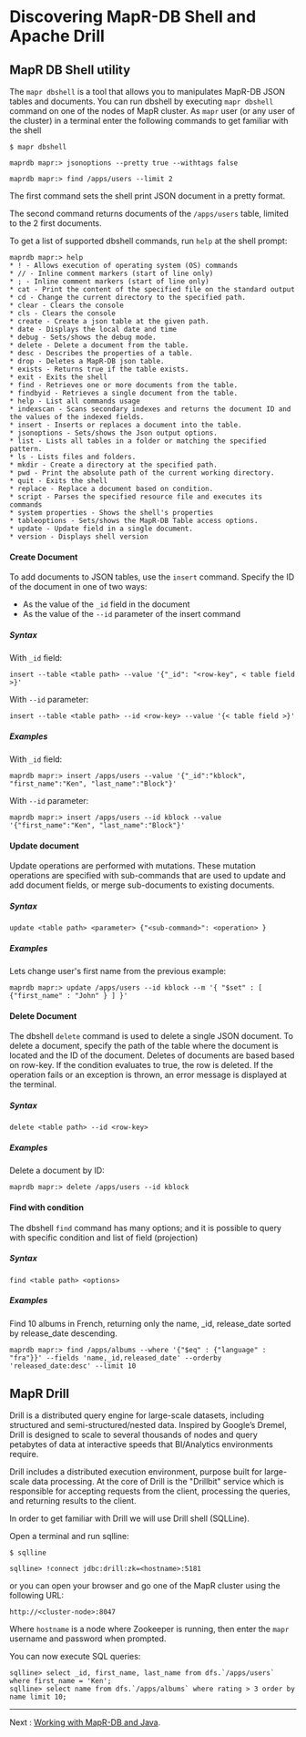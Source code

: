# Discovering MapR-DB Shell and Apache Drill

## MapR DB Shell utility

The `mapr dbshell` is a tool that allows you to manipulates MapR-DB JSON tables and documents. 
You can run dbshell by executing `mapr dbshell` command on one of the nodes of MapR cluster.
As `mapr` user (or any user of the cluster) in a terminal enter the following commands to get familiar with the shell

```
$ mapr dbshell

maprdb mapr:> jsonoptions --pretty true --withtags false

maprdb mapr:> find /apps/users --limit 2
```

The first command sets the shell print JSON document in a pretty format.

The second command returns documents of the `/apps/users` table, limited to the 2 first documents.

To get a list of supported dbshell commands, run `help` at the shell prompt:
```
maprdb mapr:> help
* ! - Allows execution of operating system (OS) commands
* // - Inline comment markers (start of line only)
* ; - Inline comment markers (start of line only)
* cat - Print the content of the specified file on the standard output
* cd - Change the current directory to the specified path.
* clear - Clears the console
* cls - Clears the console
* create - Create a json table at the given path.
* date - Displays the local date and time
* debug - Sets/shows the debug mode.
* delete - Delete a document from the table.
* desc - Describes the properties of a table.
* drop - Deletes a MapR-DB json table.
* exists - Returns true if the table exists.
* exit - Exits the shell
* find - Retrieves one or more documents from the table.
* findbyid - Retrieves a single document from the table.
* help - List all commands usage
* indexscan - Scans secondary indexes and returns the document ID and the values of the indexed fields.
* insert - Inserts or replaces a document into the table.
* jsonoptions - Sets/shows the Json output options.
* list - Lists all tables in a folder or matching the specified pattern.
* ls - Lists files and folders.
* mkdir - Create a directory at the specified path.
* pwd - Print the absolute path of the current working directory.
* quit - Exits the shell
* replace - Replace a document based on condition.
* script - Parses the specified resource file and executes its commands
* system properties - Shows the shell's properties
* tableoptions - Sets/shows the MapR-DB Table access options.
* update - Update field in a single document.
* version - Displays shell version
```

#### Create Document

To add documents to JSON tables, use the `insert` command. Specify the ID of the document in one of two ways:
* As the value of the `_id` field in the document
* As the value of the `--id` parameter of the insert command

##### Syntax
With `_id` field:
```
insert --table <table path> --value '{"_id": "<row-key", < table field >}'
```

With `--id` parameter:
```
insert --table <table path> --id <row-key> --value '{< table field >}'
```

##### Examples
With `_id` field:
```
maprdb mapr:> insert /apps/users --value '{"_id":"kblock", "first_name":"Ken", "last_name":"Block"}'
```

With `--id` parameter:
```
maprdb mapr:> insert /apps/users --id kblock --value '{"first_name":"Ken", "last_name":"Block"}'
```
#### Update document
Update operations are performed with mutations. These mutation operations are specified with sub-commands that are used 
to update and add document fields, or merge sub-documents to existing documents.

##### Syntax
```
update <table path> <parameter> {"<sub-command>": <operation> }
```

##### Examples
Lets change user's first name from the previous example:
```
maprdb mapr:> update /apps/users --id kblock --m '{ "$set" : [ {"first_name" : "John" } ] }'
```

#### Delete Document
The dbshell `delete` command is used to delete a single JSON document. To delete a document, specify the path of the 
table where the document is located and the ID of the document. Deletes of documents are based based on row-key. If the 
condition evaluates to true, the row is deleted. If the operation fails or an exception is thrown, an error message 
is displayed at the terminal.

##### Syntax
```
delete <table path> --id <row-key>
```

##### Examples
Delete a document by ID:
```
maprdb mapr:> delete /apps/users --id kblock
```


#### Find with condition
The dbshell `find` command has many options; and it is possible to query with specific condition and list of field (projection)

##### Syntax
```
find <table path> <options>
```

##### Examples
Find 10 albums in French, returning only the name, _id, release_date sorted by release_date descending.
```
maprdb mapr:> find /apps/albums --where '{"$eq" : {"language" : "fra"}}' --fields 'name,_id,released_date' --orderby 'released_date:desc' --limit 10
```


## MapR Drill
Drill is a distributed query engine for large-scale datasets, including structured and 
semi-structured/nested data. Inspired by Google’s Dremel, Drill is designed to scale to several thousands of nodes and 
query petabytes of data at interactive speeds that BI/Analytics environments require.

Drill includes a distributed execution environment, purpose built for large-scale data processing. At the core of Drill 
is the "Drillbit" service which is responsible for accepting requests from the client, processing the queries, and 
returning results to the client.

In order to get familiar with Drill we will use Drill shell (SQLLine).

Open a terminal and run sqlline:
```
$ sqlline

sqlline> !connect jdbc:drill:zk=<hostname>:5181
```

or you can open your browser and go one of the MapR cluster using the following URL:

```
http://<cluster-node>:8047
```

Where `hostname` is a node where Zookeeper is running, then enter the `mapr` username and password when prompted.

You can now execute SQL queries:
```
sqlline> select _id, first_name, last_name from dfs.`/apps/users` where first_name = 'Ken';
sqlline> select name from dfs.`/apps/albums` where rating > 3 order by name limit 10;
```

---

Next : [Working with MapR-DB and Java](006-working-with-mapr-db-and-java.md).
